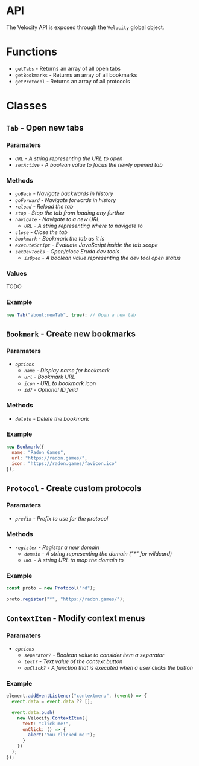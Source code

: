 # API

The Velocity API is exposed through the `Velocity` global object.

# Functions

- `getTabs` - Returns an array of all open tabs
- `getBookmarks` - Returns an array of all bookmarks
- `getProtocol` - Returns an array of all protocols

# Classes

## `Tab` - Open new tabs

### Paramaters

- _`URL` - A string representing the URL to open_
- _`setActive` - A boolean value to focus the newly opened tab_

### Methods

- _`goBack` - Navigate backwards in history_
- _`goForward` - Navigate forwards in history_
- _`reload` - Reload the tab_
- _`stop` - Stop the tab from loading any further_
- _`navigate` - Navigate to a new URL_
  - _`URL` - A string representing where to navigate to_
- _`close` - Close the tab_
- _`bookmark` - Bookmark the tab as it is_
- _`executeScript` - Evaluate JavaScript inside the tab scope_
- _`setDevTools` - Open/close Eruda dev tools_
  - _`isOpen` - A boolean value representing the dev tool open status_

### Values

TODO

### Example

```js
new Tab("about:newTab", true); // Open a new tab
```

## `Bookmark` - Create new bookmarks

### Paramaters

- _`options`_
  - _`name` - Display name for bookmark_
  - _`url` - Bookmark URL_
  - _`icon` - URL to bookmark icon_
  - _`id?` - Optional ID feild_

### Methods

- _`delete` - Delete the bookmark_

### Example

```js
new Bookmark({
  name: "Radon Games",
  url: "https://radon.games/",
  icon: "https://radon.games/favicon.ico"
});
```

## `Protocol` - Create custom protocols

### Paramaters

- _`prefix` - Prefix to use for the protocol_

### Methods

- _`register` - Register a new domain_
  - _`domain` - A string representing the domain ("\*" for wildcard)_
  - _`URL` - A string URL to map the domain to_

### Example

```js
const proto = new Protocol("rd");

proto.register("*", "https://radon.games/");
```

## `ContextItem` - Modify context menus

### Paramaters

- _`options`_
  - _`separator?` - Boolean value to consider item a separator_
  - _`text?` - Text value of the context button_
  - _`onClick?` - A function that is executed when a user clicks the button_

### Example

```js
element.addEventListener("contextmenu", (event) => {
  event.data = event.data ?? [];

  event.data.push(
    new Velocity.ContextItem({
      text: "Click me!",
      onClick: () => {
        alert("You clicked me!");
      }
    })
  );
});
```

